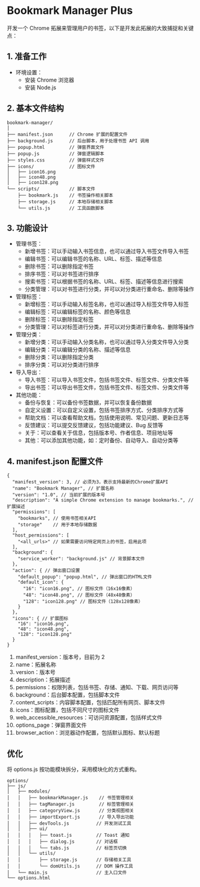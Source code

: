  
# Bookmark Manager Plus

开发一个 Chrome 拓展来管理用户的书签，以下是开发此拓展的大致捕捉和关键点：

## 1. 准备工作

- 环境设置：
  - 安装 Chrome 浏览器
  - 安装 Node.js

## 2. 基本文件结构
```
bookmark-manager/
│
├── manifest.json      // Chrome 扩展的配置文件
├── background.js      // 后台脚本，用于处理书签 API 调用
├── popup.html         // 弹窗界面文件
├── popup.js           // 弹窗逻辑脚本
├── styles.css         // 弹窗样式文件
├── icons/             // 图标文件
│   ├── icon16.png
│   ├── icon48.png
│   ├── icon128.png
└── scripts/           // 脚本文件
    ├── bookmark.js    // 书签操作相关脚本
    ├── storage.js     // 本地存储相关脚本
    └── utils.js       // 工具函数脚本
```

## 3. 功能设计

- 管理书签：
  - 新增书签：可以手动输入书签信息，也可以通过导入书签文件导入书签
  - 编辑书签：可以编辑书签的名称、URL、标签、描述等信息
  - 删除书签：可以删除指定书签
  - 排序书签：可以对书签进行排序
  - 搜索书签：可以根据书签的名称、URL、标签、描述等信息进行搜索
  - 分类管理：可以对书签进行分类，并可以对分类进行重命名、删除等操作
- 管理标签：
  - 新增标签：可以手动输入标签名称，也可以通过导入标签文件导入标签
  - 编辑标签：可以编辑标签的名称、颜色等信息
  - 删除标签：可以删除指定标签
  - 分类管理：可以对标签进行分类，并可以对分类进行重命名、删除等操作
- 管理分类：
  - 新增分类：可以手动输入分类名称，也可以通过导入分类文件导入分类
  - 编辑分类：可以编辑分类的名称、描述等信息
  - 删除分类：可以删除指定分类
  - 排序分类：可以对分类进行排序
- 导入导出：
  - 导入书签：可以导入书签文件，包括书签文件、标签文件、分类文件等
  - 导出书签：可以导出书签文件，包括书签文件、标签文件、分类文件等
- 其他功能：
  - 备份与恢复：可以备份书签数据，并可以恢复备份数据
  - 自定义设置：可以自定义设置，包括书签排序方式、分类排序方式等
  - 帮助文档：可以查看帮助文档，包括使用说明、常见问题、更新日志等
  - 反馈建议：可以提交反馈建议，包括功能建议、Bug 反馈等
  - 关于：可以查看关于信息，包括版本号、作者信息、项目地址等
  - 其他：可以添加其他功能，如：定时备份、自动导入、自动分类等

## 4. manifest.json 配置文件

```
{
  "manifest_version": 3, // 必须为3，表示支持最新的Chrome扩展API
  "name": "Bookmark Manager", // 扩展名称
  "version": "1.0", // 当前扩展的版本号
  "description": "A simple Chrome extension to manage bookmarks.", // 扩展描述
  "permissions": [
    "bookmarks", // 使用书签相关API
    "storage"    // 用于本地存储数据
  ],
  "host_permissions": [
    "<all_urls>" // 如果需要访问特定网页上的书签，启用此项
  ],
  "background": {
    "service_worker": "background.js" // 背景脚本文件
  },
  "action": { // 弹出窗口设置
    "default_popup": "popup.html", // 弹出窗口的HTML文件
    "default_icon": {
      "16": "icon16.png", // 图标文件（16x16像素）
      "48": "icon48.png", // 图标文件（48x48像素）
      "128": "icon128.png" // 图标文件（128x128像素）
    }
  },
  "icons": { // 扩展图标
    "16": "icon16.png",
    "48": "icon48.png",
    "128": "icon128.png"
  }
}

```

1. manifest_version：版本号，目前为 2
2. name：拓展名称
3. version：版本号
4. description：拓展描述
5. permissions：权限列表，包括书签、存储、通知、下载、网页访问等
6. background：后台脚本配置，包括脚本文件
7. content_scripts：内容脚本配置，包括匹配所有网页、脚本文件
8. icons：图标配置，包括不同尺寸的图标文件
9. web_accessible_resources：可访问资源配置，包括样式文件
10. options_page：弹窗界面文件
11. browser_action：浏览器动作配置，包括默认图标、默认标题

## 优化
将 options.js 按功能模块拆分，采用模块化的方式重构。
```
options/
├── js/
│   ├── modules/
│   │   ├── bookmarkManager.js    // 书签管理相关
│   │   ├── tagManager.js         // 标签管理相关
│   │   ├── categoryView.js       // 分类视图相关
│   │   ├── importExport.js       // 导入导出功能
│   │   ├── devTools.js          // 开发测试工具
│   │   ├── ui/
│   │   │   ├── toast.js         // Toast 通知
│   │   │   ├── dialog.js        // 对话框
│   │   │   └── tabs.js          // 标签页切换
│   │   └── utils/
│   │       ├── storage.js       // 存储相关工具
│   │       └── domUtils.js      // DOM 操作工具
│   └── main.js                  // 主入口文件
└── options.html
```